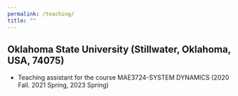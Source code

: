 ```yaml
---
permalink: /teaching/
title: ""
---
```


## Oklahoma State University (Stillwater, Oklahoma, USA, 74075)
- Teaching assistant for the course MAE3724-SYSTEM DYNAMICS (2020 Fall. 2021 Spring, 2023 Spring)


